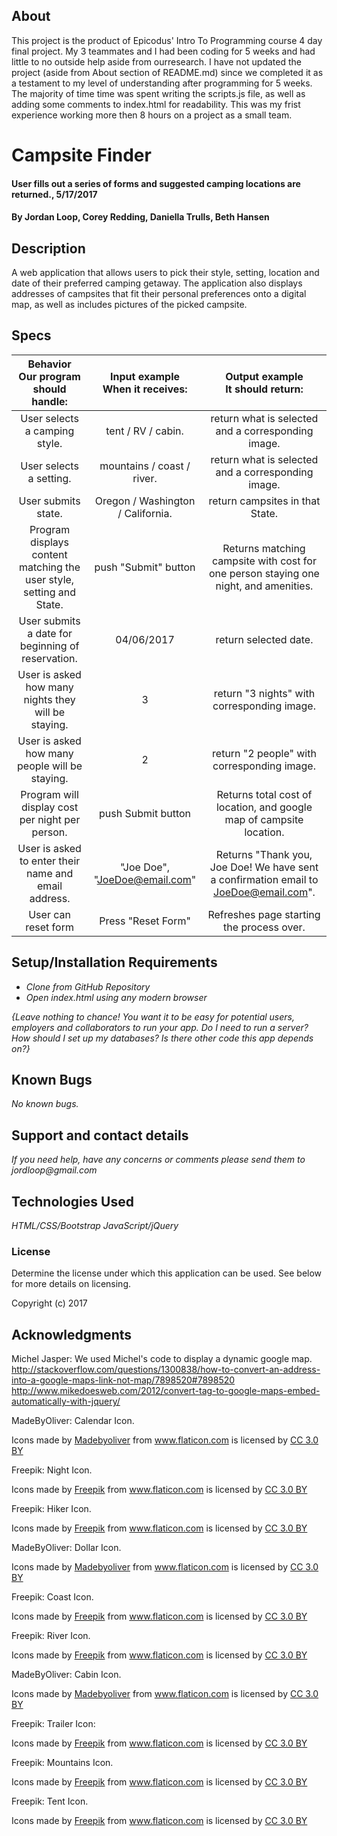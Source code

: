 ## About
This project is the product of Epicodus' Intro To Programming course 4 day final project. My 3 teammates and I had been coding for 5 weeks and had little to no outside help aside from ourresearch. I have not updated the project (aside from About section of README.md) since we completed it as a testament to my level of understanding after programming for 5 weeks. The majority of time time was spent writing the scripts.js file, as well as adding some comments to index.html for readability. This was my frist experience working more then 8 hours on a project as a small team.

# Campsite Finder

#### User fills out a series of forms and suggested camping locations are returned., 5/17/2017

#### By Jordan Loop, Corey Redding, Daniella Trulls, Beth Hansen

## Description

A web application that allows users to pick their style, setting, location and date of their preferred camping getaway. The application also displays addresses of campsites that fit their personal preferences onto a digital map, as well as includes pictures of the picked campsite.


## Specs

|                Behavior<br>Our program should handle:                | Input example<br>When it receives:  |                          Output example<br>It should return:                         |
|:--------------------------------------------------------------------:|:-----------------------------------:|:------------------------------------------------------------------------------------:|
|                     User selects a camping style.                    |          tent / RV / cabin.         |                  return what is selected and a corresponding image.                  |
|                        User selects a setting.                       |      mountains / coast / river.     |                  return what is selected and a corresponding image.                  |
|                          User submits state.                         |  Oregon / Washington / California.  |                            return campsites in that State.                           |
| Program displays content matching the user style, setting and State. |          push "Submit" button         | Returns matching campsite with cost for one person staying one night, and amenities. |
|           User submits a date for beginning of reservation.          |              04/06/2017             |                                 return selected date.                                |
|          User is asked how many nights they will be staying.         |                  3                  |                      return "3 nights" with corresponding image.                     |
|            User is asked how many people will be staying.            |                  2                  |                      return "2 people" with corresponding image.                     |
|            Program will display cost per night per person.           |          push Submit button         |         Returns total cost of location,  and google map of campsite location.        |
|         User is asked to enter their name and email address.         |    "Joe Doe", "JoeDoe@email.com"    | Returns "Thank you, Joe Doe! We have sent a confirmation email to JoeDoe@email.com". |
|                          User can reset form                         |          Press "Reset Form"         |                       Refreshes page starting the process over.                      |



## Setup/Installation Requirements

* _Clone from GitHub Repository_
* _Open index.html using any modern browser_

_{Leave nothing to chance! You want it to be easy for potential users, employers and collaborators to run your app. Do I need to run a server? How should I set up my databases? Is there other code this app depends on?}_

## Known Bugs

_No known bugs._

## Support and contact details

_If you need help, have any concerns or comments please send them to jordloop@gmail.com_

## Technologies Used

_HTML/CSS/Bootstrap_
_JavaScript/jQuery_

### License

Determine the license under which this application can be used.  See below for more details on licensing.

Copyright (c) 2017


## Acknowledgments

Michel Jasper:
We used Michel's code to display a dynamic google map.<br>
http://stackoverflow.com/questions/1300838/how-to-convert-an-address-into-a-google-maps-link-not-map/7898520#7898520<br>
http://www.mikedoesweb.com/2012/convert-tag-to-google-maps-embed-automatically-with-jquery/

MadeByOliver:
Calendar Icon.
<div>Icons made by <a href="http://www.flaticon.com/authors/madebyoliver" title="Madebyoliver">Madebyoliver</a> from <a href="http://www.flaticon.com" title="Flaticon">www.flaticon.com</a> is licensed by <a href="http://creativecommons.org/licenses/by/3.0/" title="Creative Commons BY 3.0" target="blank">CC 3.0 BY</a></div>

Freepik:
Night Icon.
<div>Icons made by <a href="http://www.freepik.com" title="Freepik">Freepik</a> from <a href="http://www.flaticon.com" title="Flaticon">www.flaticon.com</a> is licensed by <a href="http://creativecommons.org/licenses/by/3.0/" title="Creative Commons BY 3.0" target="blank">CC 3.0 BY</a></div>

Freepik:
Hiker Icon.
<div>Icons made by <a href="http://www.freepik.com" title="Freepik">Freepik</a> from <a href="http://www.flaticon.com" title="Flaticon">www.flaticon.com</a> is licensed by <a href="http://creativecommons.org/licenses/by/3.0/" title="Creative Commons BY 3.0" target="blank">CC 3.0 BY</a></div>

MadeByOliver:
Dollar Icon.
<div>Icons made by <a href="http://www.flaticon.com/authors/madebyoliver" title="Madebyoliver">Madebyoliver</a> from <a href="http://www.flaticon.com" title="Flaticon">www.flaticon.com</a> is licensed by <a href="http://creativecommons.org/licenses/by/3.0/" title="Creative Commons BY 3.0" target="blank">CC 3.0 BY</a></div>

Freepik:
Coast Icon.
<div>Icons made by <a href="http://www.freepik.com" title="Freepik">Freepik</a> from <a href="http://www.flaticon.com" title="Flaticon">www.flaticon.com</a> is licensed by <a href="http://creativecommons.org/licenses/by/3.0/" title="Creative Commons BY 3.0" target="blank">CC 3.0 BY</a></div>

Freepik:
River Icon.
<div>Icons made by <a href="http://www.freepik.com" title="Freepik">Freepik</a> from <a href="http://www.flaticon.com" title="Flaticon">www.flaticon.com</a> is licensed by <a href="http://creativecommons.org/licenses/by/3.0/" title="Creative Commons BY 3.0" target="blank">CC 3.0 BY</a></div>

MadeByOliver:
Cabin Icon.
<div>Icons made by <a href="http://www.flaticon.com/authors/madebyoliver" title="Madebyoliver">Madebyoliver</a> from <a href="http://www.flaticon.com" title="Flaticon">www.flaticon.com</a> is licensed by <a href="http://creativecommons.org/licenses/by/3.0/" title="Creative Commons BY 3.0" target="blank">CC 3.0 BY</a></div>

Freepik:
Trailer Icon:
<div>Icons made by <a href="http://www.freepik.com" title="Freepik">Freepik</a> from <a href="http://www.flaticon.com" title="Flaticon">www.flaticon.com</a> is licensed by <a href="http://creativecommons.org/licenses/by/3.0/" title="Creative Commons BY 3.0" target="blank">CC 3.0 BY</a></div>

Freepik:
Mountains Icon.
<div>Icons made by <a href="http://www.freepik.com" title="Freepik">Freepik</a> from <a href="http://www.flaticon.com" title="Flaticon">www.flaticon.com</a> is licensed by <a href="http://creativecommons.org/licenses/by/3.0/" title="Creative Commons BY 3.0" target="blank">CC 3.0 BY</a></div>

Freepik:
Tent Icon.
<div>Icons made by <a href="http://www.freepik.com" title="Freepik">Freepik</a> from <a href="http://www.flaticon.com" title="Flaticon">www.flaticon.com</a> is licensed by <a href="http://creativecommons.org/licenses/by/3.0/" title="Creative Commons BY 3.0" target="blank">CC 3.0 BY</a></div>
